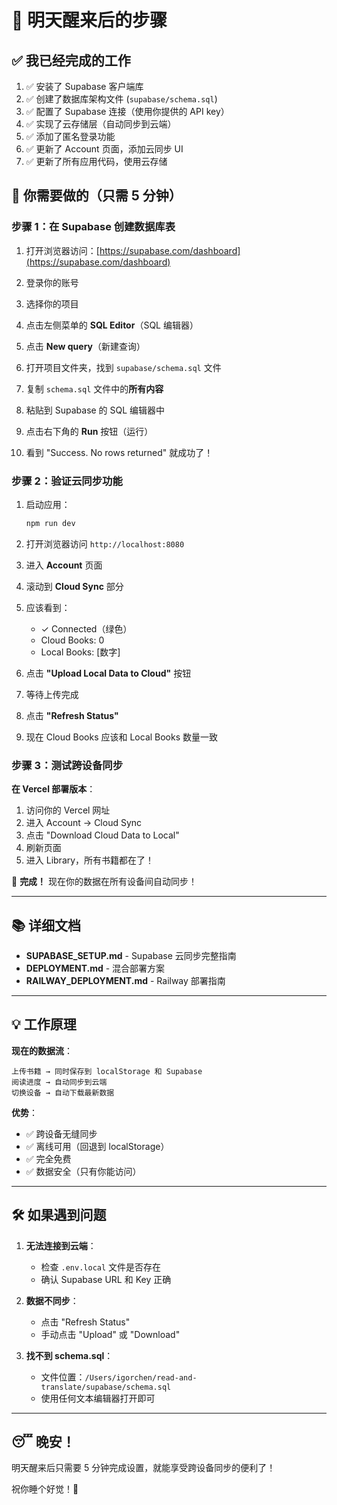 # 🌅 明天醒来后的步骤

## ✅ 我已经完成的工作

1. ✅ 安装了 Supabase 客户端库
2. ✅ 创建了数据库架构文件 (`supabase/schema.sql`)
3. ✅ 配置了 Supabase 连接（使用你提供的 API key）
4. ✅ 实现了云存储层（自动同步到云端）
5. ✅ 添加了匿名登录功能
6. ✅ 更新了 Account 页面，添加云同步 UI
7. ✅ 更新了所有应用代码，使用云存储

## 📝 你需要做的（只需 5 分钟）

### 步骤 1：在 Supabase 创建数据库表

1. 打开浏览器访问：[https://supabase.com/dashboard](https://supabase.com/dashboard)

2. 登录你的账号

3. 选择你的项目

4. 点击左侧菜单的 **SQL Editor**（SQL 编辑器）

5. 点击 **New query**（新建查询）

6. 打开项目文件夹，找到 `supabase/schema.sql` 文件

7. 复制 `schema.sql` 文件中的**所有内容**

8. 粘贴到 Supabase 的 SQL 编辑器中

9. 点击右下角的 **Run** 按钮（运行）

10. 看到 "Success. No rows returned" 就成功了！

### 步骤 2：验证云同步功能

1. 启动应用：
   ```bash
   npm run dev
   ```

2. 打开浏览器访问 `http://localhost:8080`

3. 进入 **Account** 页面

4. 滚动到 **Cloud Sync** 部分

5. 应该看到：
   - ✓ Connected（绿色）
   - Cloud Books: 0
   - Local Books: [数字]

6. 点击 **"Upload Local Data to Cloud"** 按钮

7. 等待上传完成

8. 点击 **"Refresh Status"**

9. 现在 Cloud Books 应该和 Local Books 数量一致

### 步骤 3：测试跨设备同步

**在 Vercel 部署版本**：
1. 访问你的 Vercel 网址
2. 进入 Account → Cloud Sync
3. 点击 "Download Cloud Data to Local"
4. 刷新页面
5. 进入 Library，所有书籍都在了！

🎉 **完成！** 现在你的数据在所有设备间自动同步！

---

## 📚 详细文档

- **SUPABASE_SETUP.md** - Supabase 云同步完整指南
- **DEPLOYMENT.md** - 混合部署方案
- **RAILWAY_DEPLOYMENT.md** - Railway 部署指南

---

## 💡 工作原理

**现在的数据流**：
```
上传书籍 → 同时保存到 localStorage 和 Supabase
阅读进度 → 自动同步到云端
切换设备 → 自动下载最新数据
```

**优势**：
- ✅ 跨设备无缝同步
- ✅ 离线可用（回退到 localStorage）
- ✅ 完全免费
- ✅ 数据安全（只有你能访问）

---

## 🛠️ 如果遇到问题

1. **无法连接到云端**：
   - 检查 `.env.local` 文件是否存在
   - 确认 Supabase URL 和 Key 正确

2. **数据不同步**：
   - 点击 "Refresh Status"
   - 手动点击 "Upload" 或 "Download"

3. **找不到 schema.sql**：
   - 文件位置：`/Users/igorchen/read-and-translate/supabase/schema.sql`
   - 使用任何文本编辑器打开即可

---

## 😴 晚安！

明天醒来后只需要 5 分钟完成设置，就能享受跨设备同步的便利了！

祝你睡个好觉！🌙
